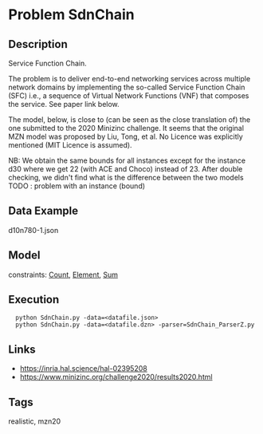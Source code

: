 # Problem SdnChain
## Description
Service Function Chain.

The problem is to deliver end-to-end networking services across multiple network domains
by implementing the so-called Service Function Chain (SFC) i.e., a sequence of Virtual Network Functions (VNF)
that composes the service.
See paper link below.

The model, below, is close to (can be seen as the close translation of) the one submitted to the 2020 Minizinc challenge.
It seems that the original MZN model was proposed by Liu, Tong, et al.
No Licence was explicitly mentioned (MIT Licence is assumed).

NB: We obtain the same bounds for all instances except for the instance d30 where we get 22 (with ACE and Choco) instead of 23.
After double checking, we didn't find what is the difference between the two models
TODO : problem with an instance (bound)

## Data Example
  d10n780-1.json

## Model
  constraints: [Count](http://pycsp.org/documentation/constraints/Count), [Element](http://pycsp.org/documentation/constraints/Element), [Sum](http://pycsp.org/documentation/constraints/Sum)

## Execution
```
  python SdnChain.py -data=<datafile.json>
  python SdnChain.py -data=<datafile.dzn> -parser=SdnChain_ParserZ.py
```

## Links
  - https://inria.hal.science/hal-02395208
  - https://www.minizinc.org/challenge2020/results2020.html

## Tags
  realistic, mzn20
